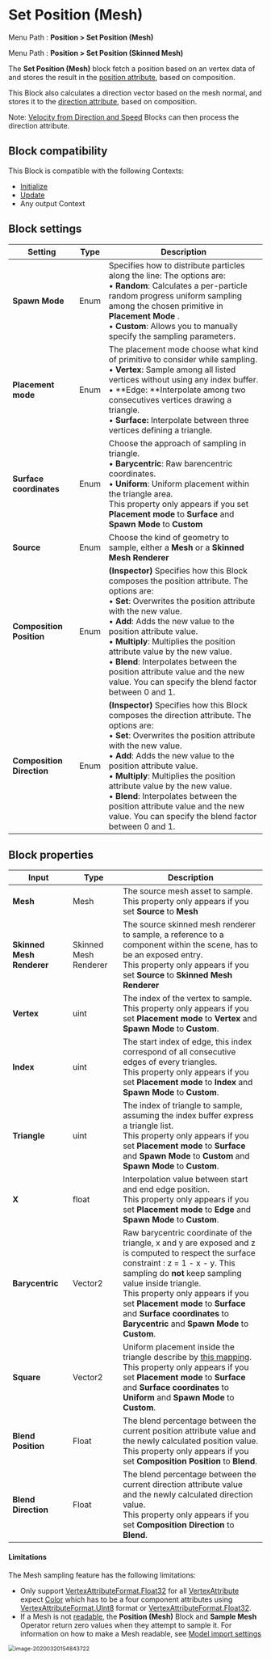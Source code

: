# Set Position (Mesh)

Menu Path : **Position > Set Position (Mesh)**

Menu Path : **Position > Set Position (Skinned Mesh)**

The **Set Position (Mesh)** block fetch a position based on an vertex data of and stores the result in the [position attribute](Reference-Attributes.md), based on composition. 


This Block also calculates a direction vector based on the mesh normal, and stores it to the [direction attribute](Reference-Attributes.md), based on composition.

Note: [Velocity from Direction and Speed](Block-VelocityFromDirectionAndSpeed.md) Blocks can then process the direction attribute.



## Block compatibility

This Block is compatible with the following Contexts:

- [Initialize](Context-Initialize.md)
- [Update](Context-Update.md)
- Any output Context

## Block settings

| **Setting**               | **Type** | **Description**                                              |
| ------------------------- | -------- | ------------------------------------------------------------ |
| **Spawn Mode**            | Enum     | Specifies how to distribute particles along the line: The options are:<br/>&#8226; **Random**: Calculates a per-particle random progress uniform sampling among the chosen primitive in **Placement Mode** .<br/>&#8226; **Custom**: Allows you to manually specify the sampling parameters. |
| **Placement mode**        | Enum     | The placement mode choose what kind of primitive to consider while sampling.<br/>&#8226; **Vertex**: Sample among all listed vertices without using any index buffer.<br/>&#8226; **Edge: **Interpolate among two consecutives vertices drawing a triangle. <br/>&#8226; **Surface:** Interpolate between three vertices defining a triangle. |
| **Surface coordinates**   | Enum     | Choose the approach of sampling in triangle.<br/>&#8226; **Barycentric**: Raw barencentric coordinates.<br/>&#8226; **Uniform**: Uniform placement within the triangle area.<br/>This property only appears if you set **Placement mode** to **Surface** and **Spawn Mode** to **Custom** |
| **Source**                | Enum     | Choose the kind of geometry to sample, either a **Mesh** or a **Skinned Mesh Renderer** |
| **Composition Position**  | Enum     | **(Inspector)** Specifies how this Block composes the position attribute. The options are:<br/>&#8226; **Set**: Overwrites the position attribute with the new value.<br/>&#8226; **Add**: Adds the new value to the position attribute value.<br/>&#8226; **Multiply**: Multiplies the position attribute value by the new value.<br/>&#8226; **Blend**: Interpolates between the position attribute value and the new value. You can specify the blend factor between 0 and 1. |
| **Composition Direction** | Enum     | **(Inspector)** Specifies how this Block composes the direction attribute. The options are:<br/>&#8226; **Set**: Overwrites the position attribute with the new value.<br/>&#8226; **Add**: Adds the new value to the position attribute value.<br/>&#8226; **Multiply**: Multiplies the position attribute value by the new value.<br/>&#8226; **Blend**: Interpolates between the position attribute value and the new value. You can specify the blend factor between 0 and 1. |

## Block properties

| **Input**                 | **Type**              | **Description**                                              |
| ------------------------- | --------------------- | ------------------------------------------------------------ |
| **Mesh**                  | Mesh                  | The source mesh asset to sample.<br/>This property only appears if you set **Source** to **Mesh** |
| **Skinned Mesh Renderer** | Skinned Mesh Renderer | The source skinned mesh renderer to sample, a reference to a component within the scene, has to be an exposed entry.<br/>This property only appears if you set **Source** to **Skinned Mesh Renderer** |
| **Vertex**                | uint                  | The index of the vertex to sample.<br/>This property only appears if you set **Placement mode** to **Vertex** and **Spawn Mode** to **Custom**. |
| **Index**                 | uint                  | The start index of edge, this index correspond of all consecutive edges of every triangles.<br/>This property only appears if you set **Placement mode** to **Index** and **Spawn Mode** to **Custom**. |
| **Triangle**              | uint                  | The index of triangle to sample, assuming the index buffer express a triangle list.<br/>This property only appears if you set **Placement mode** to **Surface** and **Spawn Mode** to **Custom** and **Spawn Mode** to **Custom**. |
| **X**                     | float                 | Interpolation value between start and end edge position.<br/>This property only appears if you set **Placement mode** to **Edge** and **Spawn Mode** to **Custom**. |
| **Barycentric**           | Vector2               | Raw barycentric coordinate of the triangle, x and y are exposed and z is computed to respect the surface constraint : z = 1 - x - y. This sampling do **not** keep sampling value inside triangle.<br/>This property only appears if you set **Placement mode** to **Surface** and **Surface coordinates** to **Barycentric** and **Spawn Mode** to **Custom**. |
| **Square**                | Vector2               | Uniform placement inside the triangle describe by [this mapping](https://hal.archives-ouvertes.fr/hal-02073696v2/document).<br/>This property only appears if you set **Placement mode** to **Surface** and **Surface coordinates** to **Uniform** and **Spawn Mode** to **Custom**. |
| **Blend Position**        | Float                 | The blend percentage between the current position attribute value and the newly calculated position value.<br/>This property only appears if you set **Composition Position** to **Blend**. |
| **Blend Direction**       | Float                 | The blend percentage between the current direction attribute value and the newly calculated direction value.<br/>This property only appears if you set **Composition Direction** to **Blend**. |

#### Limitations

The Mesh sampling feature has the following limitations:

- Only support [VertexAttributeFormat.Float32](https://docs.unity3d.com/ScriptReference/Rendering.VertexAttributeFormat.Float32.html) for all [VertexAttribute](https://docs.unity3d.com/ScriptReference/Rendering.VertexAttribute.html) expect [Color](https://docs.unity3d.com/ScriptReference/Rendering.VertexAttribute.Color.html) which has to be a four component attributes using [VertexAttributeFormat.UInt8](https://docs.unity3d.com/ScriptReference/Rendering.VertexAttributeFormat.UInt8.html) format or [VertexAttributeFormat.Float32](https://docs.unity3d.com/ScriptReference/Rendering.VertexAttributeFormat.Float32.html).
- If a Mesh is not [readable](https://docs.unity3d.com/ScriptReference/Mesh-isReadable.html), the **Position (Mesh)** Block and **Sample Mesh** Operator return zero values when they attempt to sample it. For information on how to make a Mesh readable, see [Model import settings](https://docs.unity3d.com/Manual/FBXImporter-Model.html)

<img src="G:/Unity/Dev_VFX_Extra/com.unity.visualeffectgraph/Documentation~/Images/ReadWrite.png" alt="image-20200320154843722" style="zoom:78%;" />